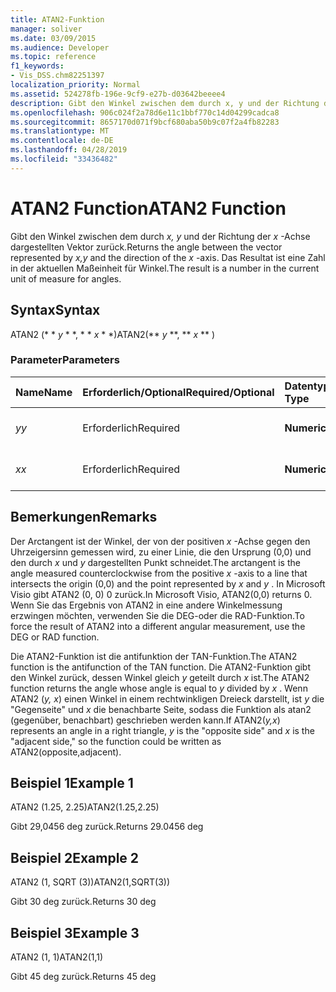 ```yaml
---
title: ATAN2-Funktion
manager: soliver
ms.date: 03/09/2015
ms.audience: Developer
ms.topic: reference
f1_keywords:
- Vis_DSS.chm82251397
localization_priority: Normal
ms.assetid: 524278fb-196e-9cf9-e27b-d03642beeee4
description: Gibt den Winkel zwischen dem durch x, y und der Richtung der x-Achse dargestellten Vektor zurück. Das Resultat ist eine Zahl in der aktuellen Maßeinheit für Winkel.
ms.openlocfilehash: 906c024f2a78d6e11c1bbf770c14d04299cadca8
ms.sourcegitcommit: 8657170d071f9bcf680aba50b9c07f2a4fb82283
ms.translationtype: MT
ms.contentlocale: de-DE
ms.lasthandoff: 04/28/2019
ms.locfileid: "33436482"
---
```

# <a name="atan2-function"></a><span data-ttu-id="8daf5-104">ATAN2 Function</span><span class="sxs-lookup"><span data-stu-id="8daf5-104">ATAN2 Function</span></span>

<span data-ttu-id="8daf5-105">Gibt den Winkel zwischen dem durch *x, y* und der Richtung der *x* -Achse dargestellten Vektor zurück.</span><span class="sxs-lookup"><span data-stu-id="8daf5-105">Returns the angle between the vector represented by  *x,y*  and the direction of the  *x*  -axis.</span></span> <span data-ttu-id="8daf5-106">Das Resultat ist eine Zahl in der aktuellen Maßeinheit für Winkel.</span><span class="sxs-lookup"><span data-stu-id="8daf5-106">The result is a number in the current unit of measure for angles.</span></span> 
  
## <a name="syntax"></a><span data-ttu-id="8daf5-107">Syntax</span><span class="sxs-lookup"><span data-stu-id="8daf5-107">Syntax</span></span>

<span data-ttu-id="8daf5-108">ATAN2 (\* \* *y* \* \*, \* \* *x* \* \*)</span><span class="sxs-lookup"><span data-stu-id="8daf5-108">ATAN2(\*\* *y* \*\*, \*\* *x* \*\* )</span></span> 
  
### <a name="parameters"></a><span data-ttu-id="8daf5-109">Parameter</span><span class="sxs-lookup"><span data-stu-id="8daf5-109">Parameters</span></span>

|<span data-ttu-id="8daf5-110">**Name**</span><span class="sxs-lookup"><span data-stu-id="8daf5-110">**Name**</span></span>|<span data-ttu-id="8daf5-111">**Erforderlich/Optional**</span><span class="sxs-lookup"><span data-stu-id="8daf5-111">**Required/Optional**</span></span>|<span data-ttu-id="8daf5-112">**Datentyp**</span><span class="sxs-lookup"><span data-stu-id="8daf5-112">**Data Type**</span></span>|<span data-ttu-id="8daf5-113">**Beschreibung**</span><span class="sxs-lookup"><span data-stu-id="8daf5-113">**Description**</span></span>|
|:-----|:-----|:-----|:-----|
| <span data-ttu-id="8daf5-114">_y_</span><span class="sxs-lookup"><span data-stu-id="8daf5-114">_y_</span></span> <br/> |<span data-ttu-id="8daf5-115">Erforderlich</span><span class="sxs-lookup"><span data-stu-id="8daf5-115">Required</span></span>  <br/> |<span data-ttu-id="8daf5-116">**Numeric**</span><span class="sxs-lookup"><span data-stu-id="8daf5-116">**Numeric**</span></span> <br/> |<span data-ttu-id="8daf5-117">Der _y_-Wert des Punkts.</span><span class="sxs-lookup"><span data-stu-id="8daf5-117">The  _y_-value of the point.</span></span>  <br/> |
| <span data-ttu-id="8daf5-118">_x_</span><span class="sxs-lookup"><span data-stu-id="8daf5-118">_x_</span></span> <br/> |<span data-ttu-id="8daf5-119">Erforderlich</span><span class="sxs-lookup"><span data-stu-id="8daf5-119">Required</span></span>  <br/> |<span data-ttu-id="8daf5-120">**Numeric**</span><span class="sxs-lookup"><span data-stu-id="8daf5-120">**Numeric**</span></span> <br/> |<span data-ttu-id="8daf5-121">Der _x_-Wert des Punkts.</span><span class="sxs-lookup"><span data-stu-id="8daf5-121">The  _x_-value of the point.</span></span>  <br/> |
   
## <a name="remarks"></a><span data-ttu-id="8daf5-122">Bemerkungen</span><span class="sxs-lookup"><span data-stu-id="8daf5-122">Remarks</span></span>

<span data-ttu-id="8daf5-123">Der Arctangent ist der Winkel, der von der positiven *x* -Achse gegen den Uhrzeigersinn gemessen wird, zu einer Linie, die den Ursprung (0,0) und den durch *x* und *y* dargestellten Punkt schneidet.</span><span class="sxs-lookup"><span data-stu-id="8daf5-123">The arctangent is the angle measured counterclockwise from the positive  *x*  -axis to a line that intersects the origin (0,0) and the point represented by  *x*  and  *y*  .</span></span> <span data-ttu-id="8daf5-124">In Microsoft Visio gibt ATAN2 (0, 0) 0 zurück.</span><span class="sxs-lookup"><span data-stu-id="8daf5-124">In Microsoft Visio, ATAN2(0,0) returns 0.</span></span> <span data-ttu-id="8daf5-125">Wenn Sie das Ergebnis von ATAN2 in eine andere Winkelmessung erzwingen möchten, verwenden Sie die DEG-oder die RAD-Funktion.</span><span class="sxs-lookup"><span data-stu-id="8daf5-125">To force the result of ATAN2 into a different angular measurement, use the DEG or RAD function.</span></span> 
  
<span data-ttu-id="8daf5-126">Die ATAN2-Funktion ist die antifunktion der TAN-Funktion.</span><span class="sxs-lookup"><span data-stu-id="8daf5-126">The ATAN2 function is the antifunction of the TAN function.</span></span> <span data-ttu-id="8daf5-127">Die ATAN2-Funktion gibt den Winkel zurück, dessen Winkel gleich *y* geteilt durch *x* ist.</span><span class="sxs-lookup"><span data-stu-id="8daf5-127">The ATAN2 function returns the angle whose angle is equal to  *y*  divided by  *x*  .</span></span> <span data-ttu-id="8daf5-128">Wenn ATAN2 (*y, x*) einen Winkel in einem rechtwinkligen Dreieck darstellt, ist *y* die "Gegenseite" und *x* die benachbarte Seite, sodass die Funktion als atan2 (gegenüber, benachbart) geschrieben werden kann.</span><span class="sxs-lookup"><span data-stu-id="8daf5-128">If ATAN2(*y,x*) represents an angle in a right triangle,  *y*  is the "opposite side" and  *x*  is the "adjacent side," so the function could be written as ATAN2(opposite,adjacent).</span></span> 
  
## <a name="example-1"></a><span data-ttu-id="8daf5-129">Beispiel 1</span><span class="sxs-lookup"><span data-stu-id="8daf5-129">Example 1</span></span>

<span data-ttu-id="8daf5-130">ATAN2 (1.25, 2.25)</span><span class="sxs-lookup"><span data-stu-id="8daf5-130">ATAN2(1.25,2.25)</span></span>
  
<span data-ttu-id="8daf5-131">Gibt 29,0456 deg zurück.</span><span class="sxs-lookup"><span data-stu-id="8daf5-131">Returns 29.0456 deg</span></span>
  
## <a name="example-2"></a><span data-ttu-id="8daf5-132">Beispiel 2</span><span class="sxs-lookup"><span data-stu-id="8daf5-132">Example 2</span></span>

<span data-ttu-id="8daf5-133">ATAN2 (1, SQRT (3))</span><span class="sxs-lookup"><span data-stu-id="8daf5-133">ATAN2(1,SQRT(3))</span></span>
  
<span data-ttu-id="8daf5-134">Gibt 30 deg zurück.</span><span class="sxs-lookup"><span data-stu-id="8daf5-134">Returns 30 deg</span></span>
  
## <a name="example-3"></a><span data-ttu-id="8daf5-135">Beispiel 3</span><span class="sxs-lookup"><span data-stu-id="8daf5-135">Example 3</span></span>

<span data-ttu-id="8daf5-136">ATAN2 (1, 1)</span><span class="sxs-lookup"><span data-stu-id="8daf5-136">ATAN2(1,1)</span></span>
  
<span data-ttu-id="8daf5-137">Gibt 45 deg zurück.</span><span class="sxs-lookup"><span data-stu-id="8daf5-137">Returns 45 deg</span></span>
  

